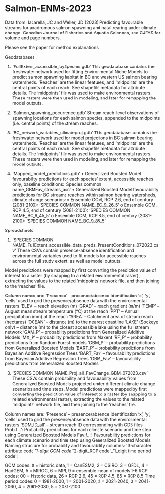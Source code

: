 # Salmon-ENMs-2023

Data from: Iacarella, JC and Weller, JD (2023) Predicting favourable streams for anadromous salmon spawning and natal rearing under climate change. Canadian Journal of Fisheries and Aquatic Sciences, see CJFAS for volume and page numbers.

Please see the paper for method explanations.

Geodatabases

1. ‘FullExtent_accessible_bySpecies.gdb’
This geodatabase contains the freshwater network used for fitting Environmental Niche Models to predict salmon spawning habitat in BC and western US salmon bearing watersheds. ‘Reaches’ are the linear features, and ‘midpoints’ are the central points of each reach. See shapefile metadata for attribute details.
The ‘midpoints’ file was used to make environmental rasters. These rasters were then used in modeling, and later for remapping the model outputs.

3. ‘Salmon_spawning_occurrence.gdb’
Stream reach-level observations of spawning locations for each salmon species, appended to the midpoints (i.e. central points) of the stream reaches.

5. ‘BC_network_variables_climateproj.gdb’
This geodatabase contains the freshwater network used for model projections in BC salmon bearing watersheds. ‘Reaches’ are the linear features, and ‘midpoints’ are the central points of each reach. See shapefile metadata for attribute details.
The ‘midpoints’ file was used to make environmental rasters. These rasters were then used in modeling, and later for remapping the model outputs.

7. ‘Mapped_model_predictions.gdb’
• Generalized Boosted Model favourability predictions for each species’ extent, accessible reaches only, baseline conditions: ‘Species common name_GBMFav_streams_acc’
• Generalized Boosted Model favourability predictions for BC streams reaches within salmon bearing watersheds, climate change scenarios:
o Ensemble GCM, RCP 2.6, end of century (2081-2100): ‘SPECIES COMMON NAME_BC_9_26_5’
o Ensemble GCM, RCP 4.5, end of century (2081-2100): ‘SPECIES COMMON NAME_BC_9_45_5’
o Ensemble GCM, RCP 8.5, end of century (2081-2100): ‘SPECIES COMMON NAME_BC_9_85_5’

Spreadsheets

1. ‘SPECIES COMMON NAME_FullExtent_accessible_data_preds_PresentConditions_072023.csv’
These CSVs contain presence-absence identification and environmental variables used to fit models for accessible reaches across the full study extent, as well as model outputs.

Model predictions were mapped by first converting the prediction value of interest to a raster (by snapping to a related environmental raster), extracting the values to the related ‘midpoints’ network file, and then joining to the ‘reaches’ file.

Column names are:
‘Presence’ – presence/absence identification
‘x’, ‘y’, ‘cells’ used to grid the presence/absence data with the environmental rasters
‘ELEV’ – reach elevation (m)
‘GRAD’ – reach gradient (m/m)
‘TEMP’ – August mean stream temperature (°C) at the reach
‘PPT’ – Annual precipitation (mm) at the reach
“AREA’ – Catchment area of stream reach (hectares)
‘OCEAN’ – distance (m) to the nearest coastline
‘LAKE’ (Sockeye only) – distance (m) to the closest accessible lake using the full stream network
‘GAM_P’ – probability predictions from Generalized Additive Models
‘MX_P’ – probability predictions from Maxent
‘RF_P’ – probability predictions from Random Forest models
‘GBM_P’ – probability predictions from Generalized Boosted Models
‘BART_P’ – probability predictions from Bayesian Additive Regression Trees
‘BART_Fav’ – favourability predictions from Bayesian Additive Regression Trees
‘GBM_Fav’ – favourability predictions from Generalized Boosted Models

3. ‘SPECIES COMMON NAME_Proj_all_FavChange_GBM_072023.csv’
These CSVs contain probability and favourability values from Generalized Boosted Models projected under different climate change scenarios and time steps.
Model predictions were mapped by first converting the prediction value of interest to a raster (by snapping to a related environmental raster), extracting the values to the related ‘midpoints’ network file, and then joining to the ‘reaches’ file.

Column names are:
‘Presence’ – presence/absence identification
‘x’, ‘y’, ‘cells’ used to grid the presence/absence data with the environmental rasters
‘SDM_ID_all’ – stream reach ID corresponding with GDB files
Prob.f…’: Probability predictions for each climate scenario and time step using Generalized Boosted Models
Fav.f…’: Favourability predictions for each climate scenario and time step using Generalized Boosted Models
Naming structure for probability and favourability columns: '3-character attribute code'_'1-digit GCM code'_'2-digit_RCP code'_'1_digit time period code';

GCM codes:
0 = historic data, 1 = CanESM2, 2 = CSIRO, 3 = GFDL, 4 = HadGEM, 5 = MIROC, 6 = MPI, 9 = ensemble mean of models 1-6
RCP codes:
00 = historic data, 26 = RCP 2.6, 45 = RCP 4.5, 85 = RCP 8.5
Time period codes:
0 = 1981-2000, 1 = 2001-2020, 2 = 2021-2040, 3 = 2041-2060, 4 = 2061-2080, 5 = 2081-2100
